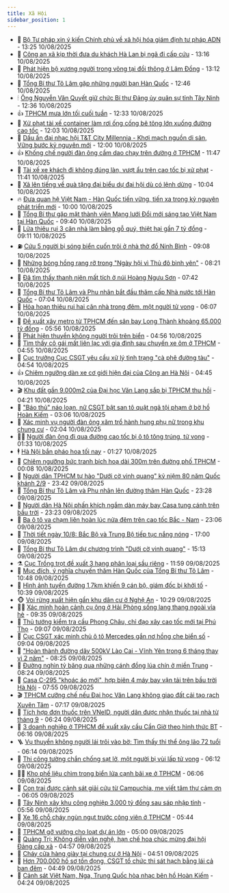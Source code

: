 ```yaml
---
title: Xã Hội
sidebar_position: 1
---
```


<!-- dantri-xa-hoi:START -->
- 🫣 [Bộ Tư pháp xin ý kiến Chính phủ về xã hội hóa giám định tư pháp ADN](https://dantri.com.vn/xa-hoi/bo-tu-phap-xin-y-kien-chinh-phu-ve-xa-hoi-hoa-giam-dinh-tu-phap-adn-20250810194959378.htm) - 13:25 10/08/2025
- 💼 [Công an xã kịp thời đưa du khách Hà Lan bị ngã đi cấp cứu](https://dantri.com.vn/xa-hoi/cong-an-xa-kip-thoi-dua-du-khach-ha-lan-bi-nga-di-cap-cuu-20250810200729583.htm) - 13:16 10/08/2025
- 🎊 [Phát hiện bộ xương người trong võng tại đồi thông ở Lâm Đồng](https://dantri.com.vn/xa-hoi/phat-hien-bo-xuong-nguoi-trong-vong-tai-doi-thong-o-lam-dong-20250810200733071.htm) - 13:12 10/08/2025
- 🙉 [Tổng Bí thư Tô Lâm gặp những người bạn Hàn Quốc](https://dantri.com.vn/xa-hoi/tong-bi-thu-to-lam-gap-nhung-nguoi-ban-han-quoc-20250810194618046.htm) - 12:46 10/08/2025
- 🕯 [Ông Nguyễn Văn Quyết giữ chức Bí thư Đảng ủy quân sự tỉnh Tây Ninh](https://dantri.com.vn/xa-hoi/ong-nguyen-van-quyet-giu-chuc-bi-thu-dang-uy-quan-su-tinh-tay-ninh-20250810191412561.htm) - 12:36 10/08/2025
- 👍 [TPHCM mưa lớn tối cuối tuần](https://dantri.com.vn/xa-hoi/tphcm-mua-lon-toi-cuoi-tuan-20250810191254020.htm) - 12:33 10/08/2025
- 🤖 [Xử phạt tài xế container làm rơi ống cống bê tông lớn xuống đường cao tốc](https://dantri.com.vn/xa-hoi/xu-phat-tai-xe-container-lam-roi-ong-cong-be-tong-lon-xuong-duong-cao-toc-20250810185459968.htm) - 12:03 10/08/2025
- 🙉 [Dấu ấn đại nhạc hội T&amp;T City Millennia - Khơi mạch nguồn di sản, Vững bước kỷ nguyên mới](https://dantri.com.vn/xa-hoi/dau-an-dai-nhac-hoi-tt-city-millennia-khoi-mach-nguon-di-san-vung-buoc-ky-nguyen-moi-20250810171403366.htm) - 12:00 10/08/2025
- 👍 [Khống chế người đàn ông cầm dao chạy trên đường ở TPHCM](https://dantri.com.vn/xa-hoi/khong-che-nguoi-dan-ong-cam-dao-chay-tren-duong-o-tphcm-20250810184258201.htm) - 11:47 10/08/2025
- 🗽 [Tài xế xe khách đi không đúng làn, vượt ẩu trên cao tốc bị xử phạt](https://dantri.com.vn/xa-hoi/tai-xe-xe-khach-di-khong-dung-lan-vuot-au-tren-cao-toc-bi-xu-phat-20250810183714597.htm) - 11:41 10/08/2025
- 🗽 [Xã lên tiếng về quà tặng đại biểu dự đại hội dù có lệnh dừng](https://dantri.com.vn/xa-hoi/xa-len-tieng-ve-qua-tang-dai-bieu-du-dai-hoi-du-co-lenh-dung-20250810163904998.htm) - 10:04 10/08/2025
- 🔥 [Đưa quan hệ Việt Nam - Hàn Quốc tiến vững, tiến xa trong kỷ nguyên phát triển mới](https://dantri.com.vn/xa-hoi/dua-quan-he-viet-nam-han-quoc-tien-vung-tien-xa-trong-ky-nguyen-phat-trien-moi-20250810170032134.htm) - 10:00 10/08/2025
- 🦒 [Tổng Bí thư gặp mặt thành viên Mạng lưới Đổi mới sáng tạo Việt Nam tại Hàn Quốc](https://dantri.com.vn/xa-hoi/tong-bi-thu-gap-mat-thanh-vien-mang-luoi-doi-moi-sang-tao-viet-nam-tai-han-quoc-20250810164008853.htm) - 09:40 10/08/2025
- 🧐 [Lửa thiêu rụi 3 căn nhà làm bằng gỗ quý, thiệt hại gần 7 tỷ đồng](https://dantri.com.vn/xa-hoi/lua-thieu-rui-3-can-nha-lam-bang-go-quy-thiet-hai-gan-7-ty-dong-20250810154841898.htm) - 09:11 10/08/2025
- ⛽️ [Cứu 5 người bị sóng biển cuốn trôi ở nhà thờ đổ Ninh Bình](https://dantri.com.vn/xa-hoi/cuu-5-nguoi-bi-song-bien-cuon-troi-o-nha-tho-do-ninh-binh-20250810160319726.htm) - 09:08 10/08/2025
- 🚀 [Những bóng hồng rạng rỡ trong &quot;Ngày hội vì Thủ đô bình yên&quot;](https://dantri.com.vn/xa-hoi/nhung-bong-hong-rang-ro-trong-ngay-hoi-vi-thu-do-binh-yen-20250810151330617.htm) - 08:21 10/08/2025
- 🦒 [Đã tìm thấy thanh niên mất tích ở núi Hoàng Ngưu Sơn](https://dantri.com.vn/xa-hoi/da-tim-thay-thanh-nien-mat-tich-o-nui-hoang-nguu-son-20250810143303581.htm) - 07:42 10/08/2025
- 🦅 [Tổng Bí thư Tô Lâm và Phu nhân bắt đầu thăm cấp Nhà nước tới Hàn Quốc](https://dantri.com.vn/xa-hoi/tong-bi-thu-to-lam-va-phu-nhan-bat-dau-tham-cap-nha-nuoc-toi-han-quoc-20250810140350734.htm) - 07:04 10/08/2025
- 🚀 [Hỏa hoạn thiêu rụi hai căn nhà trong đêm, một người tử vong](https://dantri.com.vn/xa-hoi/hoa-hoan-thieu-rui-hai-can-nha-trong-dem-mot-nguoi-tu-vong-20250810115553253.htm) - 06:07 10/08/2025
- 🦅 [Đề xuất xây metro từ TPHCM đến sân bay Long Thành khoảng 65.000 tỷ đồng](https://dantri.com.vn/xa-hoi/de-xuat-xay-metro-tu-tphcm-den-san-bay-long-thanh-khoang-65000-ty-dong-20250810121957085.htm) - 05:56 10/08/2025
- 🤠 [Phát hiện thuyền không người trôi trên biển](https://dantri.com.vn/xa-hoi/phat-hien-thuyen-khong-nguoi-troi-tren-bien-20250810114013389.htm) - 04:56 10/08/2025
- 💄 [Tìm thấy cô gái mất liên lạc với gia đình sau chuyến xe ôm ở TPHCM](https://dantri.com.vn/xa-hoi/tim-thay-co-gai-mat-lien-lac-voi-gia-dinh-sau-chuyen-xe-om-o-tphcm-20250810115114521.htm) - 04:55 10/08/2025
- 🥷 [Cục trưởng Cục CSGT yêu cầu xử lý tình trạng &quot;cà phê đường tàu&quot;](https://dantri.com.vn/xa-hoi/cuc-truong-cuc-csgt-yeu-cau-xu-ly-tinh-trang-ca-phe-duong-tau-20250810114958044.htm) - 04:54 10/08/2025
- 👍 [Chiêm ngưỡng dàn xe cơ giới hiện đại của Công an Hà Nội](https://dantri.com.vn/xa-hoi/chiem-nguong-dan-xe-co-gioi-hien-dai-cua-cong-an-ha-noi-20250810113712902.htm) - 04:45 10/08/2025
- 🎬 [Khu đất gần 9.000m2 của Đại học Văn Lang sắp bị TPHCM thu hồi](https://dantri.com.vn/xa-hoi/khu-dat-gan-9000m2-cua-dai-hoc-van-lang-sap-bi-tphcm-thu-hoi-20250810103731062.htm) - 04:21 10/08/2025
- 🦒 [&quot;Báo thủ&quot; náo loạn, nữ CSGT bật san tô quật ngã tội phạm ở bờ hồ Hoàn Kiếm](https://dantri.com.vn/xa-hoi/bao-thu-nao-loan-nu-csgt-bat-san-to-quat-nga-toi-pham-o-bo-ho-hoan-kiem-20250810100237753.htm) - 03:06 10/08/2025
- 🌊 [Xác minh vụ người đàn ông xăm trổ hành hung phụ nữ trong khu chung cư](https://dantri.com.vn/xa-hoi/xac-minh-vu-nguoi-dan-ong-xam-tro-hanh-hung-phu-nu-trong-khu-chung-cu-20250810085736314.htm) - 02:04 10/08/2025
- 🧑‍💻 [Người đàn ông đi qua đường cao tốc bị ô tô tông trúng, tử vong](https://dantri.com.vn/xa-hoi/nguoi-dan-ong-di-qua-duong-cao-toc-bi-o-to-tong-trung-tu-vong-20250810083124763.htm) - 01:33 10/08/2025
- 🕴 [Hà Nội bắn pháo hoa tối nay](https://dantri.com.vn/xa-hoi/ha-noi-ban-phao-hoa-toi-nay-20250810082214504.htm) - 01:27 10/08/2025
- 🤔 [Chiêm ngưỡng bức tranh bích hoạ dài 300m trên đường phố TPHCM](https://dantri.com.vn/xa-hoi/chiem-nguong-buc-tranh-bich-hoa-dai-300m-tren-duong-pho-tphcm-20250810025719624.htm) - 00:08 10/08/2025
- 💄 [Người dân TPHCM tự hào &quot;Dưới cờ vinh quang&quot; kỷ niệm 80 năm Quốc khánh 2/9](https://dantri.com.vn/xa-hoi/nguoi-dan-tphcm-tu-hao-duoi-co-vinh-quang-ky-niem-80-nam-quoc-khanh-29-20250810010350233.htm) - 23:42 09/08/2025
- 🧠 [Tổng Bí thư Tô Lâm và Phu nhân lên đường thăm Hàn Quốc](https://dantri.com.vn/xa-hoi/tong-bi-thu-to-lam-va-phu-nhan-len-duong-tham-han-quoc-20250809213549647.htm) - 23:28 09/08/2025
- 🦣 [Người dân Hà Nội phấn khích ngắm dàn máy bay Casa tung cánh trên bầu trời](https://dantri.com.vn/xa-hoi/nguoi-dan-ha-noi-phan-khich-ngam-dan-may-bay-casa-tung-canh-tren-bau-troi-20250809152724526.htm) - 23:23 09/08/2025
- 💫 [Ba ô tô va chạm liên hoàn lúc nửa đêm trên cao tốc Bắc - Nam](https://dantri.com.vn/xa-hoi/ba-o-to-va-cham-lien-hoan-luc-nua-dem-tren-cao-toc-bac-nam-20250810014147010.htm) - 23:06 09/08/2025
- 🚀 [Thời tiết ngày 10/8: Bắc Bộ và Trung Bộ tiếp tục nắng nóng](https://dantri.com.vn/xa-hoi/thoi-tiet-ngay-108-bac-bo-va-trung-bo-tiep-tuc-nang-nong-20250809170000643.htm) - 17:00 09/08/2025
- 🤔 [Tổng Bí thư Tô Lâm dự chương trình &quot;Dưới cờ vinh quang&quot;](https://dantri.com.vn/xa-hoi/tong-bi-thu-to-lam-du-chuong-trinh-duoi-co-vinh-quang-20250809215813918.htm) - 15:13 09/08/2025
- ⚗️ [Cục Trồng trọt đề xuất 3 hạng phân loại sầu riêng](https://dantri.com.vn/xa-hoi/cuc-trong-trot-de-xuat-3-hang-phan-loai-sau-rieng-20250809170059461.htm) - 11:59 09/08/2025
- 🫶 [Mục đích, ý nghĩa chuyến thăm Hàn Quốc của Tổng Bí thư Tô Lâm](https://dantri.com.vn/xa-hoi/muc-dich-y-nghia-chuyen-tham-han-quoc-cua-tong-bi-thu-to-lam-20250809174150167.htm) - 10:48 09/08/2025
- 🌮 [Hình ảnh tuyến đường 1,7km khiến 9 cán bộ, giám đốc bị khởi tố](https://dantri.com.vn/xa-hoi/hinh-anh-tuyen-duong-17km-khien-9-can-bo-giam-doc-bi-khoi-to-20250809162514477.htm) - 10:39 09/08/2025
- 🐵 [Voi rừng xuất hiện gần khu dân cư ở Nghệ An](https://dantri.com.vn/xa-hoi/voi-rung-xuat-hien-gan-khu-dan-cu-o-nghe-an-20250809162217887.htm) - 10:29 09/08/2025
- 🧑‍🏫 [Xác minh hoàn cảnh cụ ông ở Hải Phòng sống lang thang ngoài vỉa hè](https://dantri.com.vn/xa-hoi/xac-minh-hoan-canh-cu-ong-o-hai-phong-song-lang-thang-ngoai-via-he-20250809161809815.htm) - 09:35 09/08/2025
- 💫 [Thủ tướng kiểm tra cầu Phong Châu, chỉ đạo xây cao tốc mới tại Phú Thọ](https://dantri.com.vn/xa-hoi/thu-tuong-kiem-tra-cau-phong-chau-chi-dao-xay-cao-toc-moi-tai-phu-tho-20250809160351847.htm) - 09:07 09/08/2025
- 🦩 [Cục CSGT xác minh chủ ô tô Mercedes gắn nơ hồng che biển số](https://dantri.com.vn/xa-hoi/cuc-csgt-xac-minh-chu-o-to-mercedes-gan-no-hong-che-bien-so-20250809155351091.htm) - 09:04 09/08/2025
- 🦄 [&quot;Hoàn thành đường dây 500kV Lào Cai - Vĩnh Yên trong 6 tháng thay vì 2 năm&quot;](https://dantri.com.vn/xa-hoi/hoan-thanh-duong-day-500kv-lao-cai-vinh-yen-trong-6-thang-thay-vi-2-nam-20250809151943079.htm) - 08:25 09/08/2025
- 💂 [Đường nghìn tỷ băng qua những cánh đồng lúa chín ở miền Trung](https://dantri.com.vn/xa-hoi/duong-nghin-ty-bang-qua-nhung-canh-dong-lua-chin-o-mien-trung-20250809150452700.htm) - 08:24 09/08/2025
- 💄 [Casa C-295 &quot;khoác áo mới&quot;, hợp biên 4 máy bay vận tải trên bầu trời Hà Nội](https://dantri.com.vn/xa-hoi/casa-c-295-khoac-ao-moi-hop-bien-4-may-bay-van-tai-tren-bau-troi-ha-noi-20250809124153241.htm) - 07:55 09/08/2025
- 🎬 [TPHCM cưỡng chế nếu Đại học Văn Lang không giao đất cải tạo rạch Xuyên Tâm](https://dantri.com.vn/xa-hoi/tphcm-cuong-che-neu-dai-hoc-van-lang-khong-giao-dat-cai-tao-rach-xuyen-tam-20250809132301070.htm) - 07:17 09/08/2025
- 👀 [Tích hợp đơn thuốc trên VNeID, người dân được nhận thuốc tại nhà từ tháng 9](https://dantri.com.vn/xa-hoi/tich-hop-don-thuoc-tren-vneid-nguoi-dan-duoc-nhan-thuoc-tai-nha-tu-thang-9-20250809131029359.htm) - 06:24 09/08/2025
- 💃 [3 doanh nghiệp ở TPHCM đề xuất xây cầu Cần Giờ theo hình thức BT](https://dantri.com.vn/xa-hoi/3-doanh-nghiep-o-tphcm-de-xuat-xay-cau-can-gio-theo-hinh-thuc-bt-20250809112656915.htm) - 06:16 09/08/2025
- 🪜 [Vụ thuyền không người lái trôi vào bờ: Tìm thấy thi thể ông lão 72 tuổi](https://dantri.com.vn/xa-hoi/vu-thuyen-khong-nguoi-lai-troi-vao-bo-tim-thay-thi-the-ong-lao-72-tuoi-20250809120519011.htm) - 06:14 09/08/2025
- 📝 [Thi công tường chắn chống sạt lở, một người bị vùi lấp tử vong](https://dantri.com.vn/xa-hoi/thi-cong-tuong-chan-chong-sat-lo-mot-nguoi-bi-vui-lap-tu-vong-20250809114415605.htm) - 06:12 09/08/2025
- 🧑‍💻 [Kho phế liệu chìm trong biển lửa cạnh bãi xe ở TPHCM](https://dantri.com.vn/xa-hoi/kho-phe-lieu-chim-trong-bien-lua-canh-bai-xe-o-tphcm-20250809122735587.htm) - 06:06 09/08/2025
- 👺 [Con trai được cảnh sát giải cứu từ Campuchia, mẹ viết tâm thư cảm ơn](https://dantri.com.vn/xa-hoi/con-trai-duoc-canh-sat-giai-cuu-tu-campuchia-me-viet-tam-thu-cam-on-20250809120656412.htm) - 06:05 09/08/2025
- 🌮 [Tây Ninh xây khu công nghiệp 3.000 tỷ đồng sau sáp nhập tỉnh](https://dantri.com.vn/xa-hoi/tay-ninh-xay-khu-cong-nghiep-3000-ty-dong-sau-sap-nhap-tinh-20250809122216336.htm) - 05:56 09/08/2025
- 🤭 [Xe 16 chỗ cháy ngùn ngụt trước công viên ở TPHCM](https://dantri.com.vn/xa-hoi/xe-16-cho-chay-ngun-ngut-truoc-cong-vien-o-tphcm-20250809121557816.htm) - 05:44 09/08/2025
- 💪 [TPHCM gỡ vướng cho loạt dự án lớn](https://dantri.com.vn/xa-hoi/tphcm-go-vuong-cho-loat-du-an-lon-20250809112644202.htm) - 05:00 09/08/2025
- 🧰 [Quảng Trị: Không diễn văn nghệ, hạn chế hoa chúc mừng đại hội Đảng cấp xã](https://dantri.com.vn/xa-hoi/quang-tri-khong-dien-van-nghe-han-che-hoa-chuc-mung-dai-hoi-dang-cap-xa-20250809111445424.htm) - 04:57 09/08/2025
- 🤡 [Cháy cửa hàng giày tại chung cư ở Hà Nội](https://dantri.com.vn/xa-hoi/chay-cua-hang-giay-tai-chung-cu-o-ha-noi-20250809112457651.htm) - 04:51 09/08/2025
- 🦆 [Hơn 700.000 hồ sơ tồn đọng, CSGT tổ chức thi sát hạch bằng lái cả ban đêm](https://dantri.com.vn/xa-hoi/hon-700000-ho-so-ton-dong-csgt-to-chuc-thi-sat-hach-bang-lai-ca-ban-dem-20250809110627784.htm) - 04:49 09/08/2025
- 🦍 [Cảnh sát Việt Nam, Nga, Trung Quốc hòa nhạc bên hồ Hoàn Kiếm](https://dantri.com.vn/xa-hoi/canh-sat-viet-nam-nga-trung-quoc-hoa-nhac-ben-ho-hoan-kiem-20250809110205814.htm) - 04:24 09/08/2025<!-- dantri-xa-hoi:END -->
